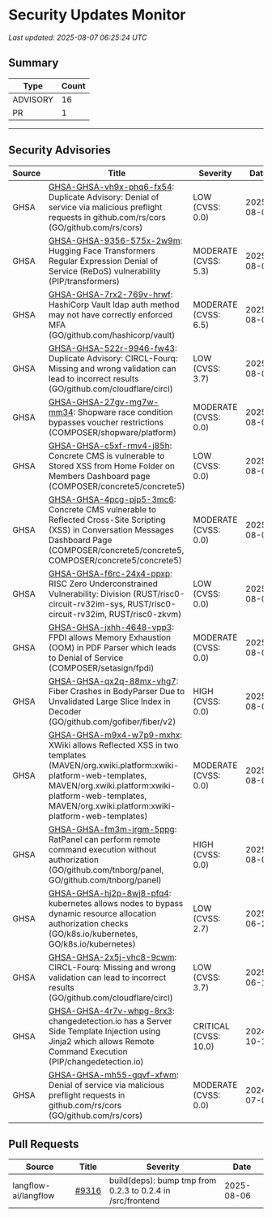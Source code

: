 # Security Updates Monitor

*Last updated: 2025-08-07 06:25:24 UTC*

## Summary
| Type | Count |
|------|-------|
| ADVISORY | 16 |
| PR | 1 |

---

## Security Advisories

| Source | Title | Severity | Date |
|--------|-------|----------|------|
| GHSA | [GHSA-GHSA-vh9x-phq6-fx54](https://github.com/advisories/GHSA-vh9x-phq6-fx54): Duplicate Advisory: Denial of service via malicious preflight requests in github.com/rs/cors (GO/github.com/rs/cors) | LOW (CVSS: 0.0) | 2025-08-06 |
| GHSA | [GHSA-GHSA-9356-575x-2w9m](https://github.com/advisories/GHSA-9356-575x-2w9m): Hugging Face Transformers Regular Expression Denial of Service (ReDoS) vulnerability (PIP/transformers) | MODERATE (CVSS: 5.3) | 2025-08-06 |
| GHSA | [GHSA-GHSA-7rx2-769v-hrwf](https://github.com/advisories/GHSA-7rx2-769v-hrwf): HashiCorp Vault ldap auth method may not have correctly enforced MFA (GO/github.com/hashicorp/vault) | MODERATE (CVSS: 6.5) | 2025-08-06 |
| GHSA | [GHSA-GHSA-522r-9946-fw43](https://github.com/advisories/GHSA-522r-9946-fw43): Duplicate Advisory: CIRCL-Fourq: Missing and wrong validation can lead to incorrect results (GO/github.com/cloudflare/circl) | LOW (CVSS: 3.7) | 2025-08-06 |
| GHSA | [GHSA-GHSA-27gv-mg7w-mm34](https://github.com/advisories/GHSA-27gv-mg7w-mm34): Shopware race condition bypasses voucher restrictions (COMPOSER/shopware/platform) | MODERATE (CVSS: 0.0) | 2025-08-06 |
| GHSA | [GHSA-GHSA-c5xf-rmv4-j85h](https://github.com/advisories/GHSA-c5xf-rmv4-j85h): Concrete CMS is vulnerable to Stored XSS from Home Folder on Members Dashboard page (COMPOSER/concrete5/concrete5) | LOW (CVSS: 0.0) | 2025-08-06 |
| GHSA | [GHSA-GHSA-4pcg-pjp5-3mc6](https://github.com/advisories/GHSA-4pcg-pjp5-3mc6): Concrete CMS vulnerable to Reflected Cross-Site Scripting (XSS) in Conversation Messages Dashboard Page (COMPOSER/concrete5/concrete5, COMPOSER/concrete5/concrete5) | MODERATE (CVSS: 0.0) | 2025-08-06 |
| GHSA | [GHSA-GHSA-f6rc-24x4-ppxp](https://github.com/advisories/GHSA-f6rc-24x4-ppxp): RISC Zero Underconstrained Vulnerability: Division (RUST/risc0-circuit-rv32im-sys, RUST/risc0-circuit-rv32im, RUST/risc0-zkvm) | LOW (CVSS: 0.0) | 2025-08-05 |
| GHSA | [GHSA-GHSA-jxhh-4648-vpp3](https://github.com/advisories/GHSA-jxhh-4648-vpp3): FPDI allows Memory Exhaustion (OOM) in PDF Parser which leads to Denial of Service (COMPOSER/setasign/fpdi) | MODERATE (CVSS: 0.0) | 2025-08-05 |
| GHSA | [GHSA-GHSA-qx2q-88mx-vhg7](https://github.com/advisories/GHSA-qx2q-88mx-vhg7): Fiber Crashes in BodyParser Due to Unvalidated Large Slice Index in Decoder (GO/github.com/gofiber/fiber/v2) | HIGH (CVSS: 0.0) | 2025-08-05 |
| GHSA | [GHSA-GHSA-m9x4-w7p9-mxhx](https://github.com/advisories/GHSA-m9x4-w7p9-mxhx): XWiki allows Reflected XSS in two templates (MAVEN/org.xwiki.platform:xwiki-platform-web-templates, MAVEN/org.xwiki.platform:xwiki-platform-web-templates, MAVEN/org.xwiki.platform:xwiki-platform-web-templates) | MODERATE (CVSS: 0.0) | 2025-08-05 |
| GHSA | [GHSA-GHSA-fm3m-jrgm-5ppg](https://github.com/advisories/GHSA-fm3m-jrgm-5ppg): RatPanel can perform remote command execution without authorization (GO/github.com/tnborg/panel, GO/github.com/tnborg/panel) | HIGH (CVSS: 0.0) | 2025-08-04 |
| GHSA | [GHSA-GHSA-hj2p-8wj8-pfq4](https://github.com/advisories/GHSA-hj2p-8wj8-pfq4): kubernetes allows nodes to bypass dynamic resource allocation authorization checks (GO/k8s.io/kubernetes, GO/k8s.io/kubernetes) | LOW (CVSS: 2.7) | 2025-06-23 |
| GHSA | [GHSA-GHSA-2x5j-vhc8-9cwm](https://github.com/advisories/GHSA-2x5j-vhc8-9cwm): CIRCL-Fourq: Missing and wrong validation can lead to incorrect results (GO/github.com/cloudflare/circl) | LOW (CVSS: 3.7) | 2025-06-10 |
| GHSA | [GHSA-GHSA-4r7v-whpg-8rx3](https://github.com/advisories/GHSA-4r7v-whpg-8rx3): changedetection.io has a Server Side Template Injection using Jinja2 which allows Remote Command Execution (PIP/changedetection.io) | CRITICAL (CVSS: 10.0) | 2024-10-15 |
| GHSA | [GHSA-GHSA-mh55-gqvf-xfwm](https://github.com/advisories/GHSA-mh55-gqvf-xfwm): Denial of service via malicious preflight requests in github.com/rs/cors (GO/github.com/rs/cors) | MODERATE (CVSS: 0.0) | 2024-07-05 |

## Pull Requests

| Source | Title | Severity | Date |
|--------|-------|----------|------|
| langflow-ai/langflow | [#9316](https://github.com/langflow-ai/langflow/pull/9316) | build(deps): bump tmp from 0.2.3 to 0.2.4 in /src/frontend | 2025-08-06 |

